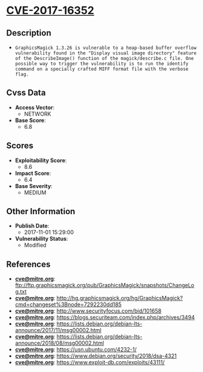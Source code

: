
# [CVE-2017-16352](https://cve.mitre.org/cgi-bin/cvename.cgi?name=CVE-2017-16352)

## Description

- `GraphicsMagick 1.3.26 is vulnerable to a heap-based buffer overflow vulnerability found in the "Display visual image directory" feature of the DescribeImage() function of the magick/describe.c file. One possible way to trigger the vulnerability is to run the identify command on a specially crafted MIFF format file with the verbose flag.`

## Cvss Data

- **Access Vector**:
  - NETWORK
- **Base Score**:
  - 6.8

## Scores

- **Exploitability Score**:
  - 8.6
- **Impact Score**:
  - 6.4
- **Base Severity**:
  - MEDIUM

## Other Information

- **Publish Date**:
  - 2017-11-01 15:29:00
- **Vulnerability Status**:
  - Modified

## References

- **cve@mitre.org**: ftp://ftp.graphicsmagick.org/pub/GraphicsMagick/snapshots/ChangeLog.txt
- **cve@mitre.org**: http://hg.graphicsmagick.org/hg/GraphicsMagick?cmd=changeset%3Bnode=7292230dd185
- **cve@mitre.org**: http://www.securityfocus.com/bid/101658
- **cve@mitre.org**: https://blogs.securiteam.com/index.php/archives/3494
- **cve@mitre.org**: https://lists.debian.org/debian-lts-announce/2017/11/msg00002.html
- **cve@mitre.org**: https://lists.debian.org/debian-lts-announce/2018/08/msg00002.html
- **cve@mitre.org**: https://usn.ubuntu.com/4232-1/
- **cve@mitre.org**: https://www.debian.org/security/2018/dsa-4321
- **cve@mitre.org**: https://www.exploit-db.com/exploits/43111/
